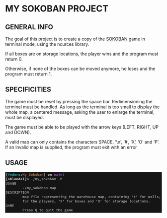 # MY SOKOBAN PROJECT

## GENERAL INFO

The goal of this project is to create a copy of the [SOKOBAN](https://fr.wikipedia.org/wiki/Sokoban) game in terminal mode, using the ncurces library.

If all boxes are on storage locations, the player wins and the program must return 0.

Otherwise, if none of the boxes can be moved anymore, he loses and the program must return 1.

## SPECIFICITIES

The game must be reset by pressing the space bar.
Redimensioning the terminal must be handled. As long as the terminal is too small to display the whole map, a centered message, asking the user to enlarge the terminal, must be displayed.

The game must be able to be played with the arrow keys
(LEFT, RIGHT, UP and DOWN).

A valid map can only contains the characters SPACE,
‘\n’, ‘#’, ‘X’, ‘O’ and ‘P’.
If an invalid map is supplied, the program must exit with an error

## USAGE

![USAGE](usage.png)